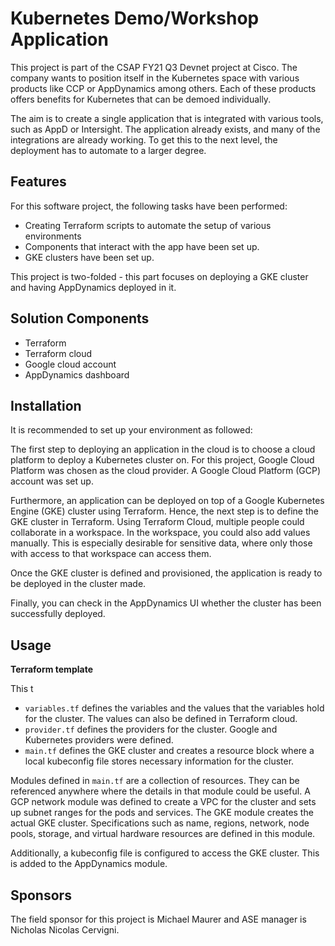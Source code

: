 # Kubernetes Demo/Workshop Application

This project is part of the CSAP FY21 Q3 Devnet project at Cisco. The company wants to position itself in the Kubernetes space with various products like CCP or AppDynamics among others. Each of these products offers benefits for Kubernetes that can be demoed individually. 

The aim is to create a single application that is integrated with various tools, such as AppD or Intersight. The application already exists, and many of the integrations are already working. To get this to the next level, the deployment has to automate to a larger degree. 


## Features

For this software project, the following tasks have been performed:

- Creating Terraform scripts to automate the setup of various environments
- Components that interact with the app have been set up. 
- GKE clusters have been set up. 

This project is two-folded - this part focuses on deploying a GKE cluster and having AppDynamics deployed in it.

## Solution Components
- Terraform
- Terraform cloud
- Google cloud account 
- AppDynamics dashboard


## Installation

It is recommended to set up your environment as followed:

The first step to deploying an application in the cloud is to choose a cloud platform to deploy a Kubernetes cluster on. For this project, Google Cloud Platform was chosen as the cloud provider. A Google Cloud Platform (GCP) account was set up.

Furthermore, an application can be deployed on top of a Google Kubernetes Engine (GKE) cluster using Terraform. Hence, the next step is to define the GKE cluster in Terraform. Using Terraform Cloud, multiple people could collaborate in a workspace. In the workspace, you could also add values manually. This is especially desirable for sensitive data, where only those with access to that workspace can access them. 

Once the GKE cluster is defined and provisioned, the application is ready to be deployed in the cluster made. 

Finally, you can check in the AppDynamics UI whether the cluster has been successfully deployed. 

## Usage

**Terraform template**

This t

- `variables.tf` defines the variables and the values that the variables hold for the cluster. The values can also be defined in Terraform cloud. 
- `provider.tf` defines the providers for the cluster. Google and Kubernetes providers were defined. 
- `main.tf` defines the GKE cluster and creates a resource block where a local kubeconfig file stores necessary information for the cluster. 

Modules defined in `main.tf` are a collection of resources. They can be referenced anywhere where the details in that module could be useful. A GCP network module was defined to create a VPC for the cluster and sets up subnet ranges for the pods and services. The GKE module creates the actual GKE cluster. Specifications such as name, regions, network, node pools, storage, and virtual hardware resources are defined in this module. 

Additionally, a kubeconfig file is configured to access the GKE cluster. This is added to the AppDynamics module. 




## Sponsors

The field sponsor for this project is Michael Maurer and ASE manager is Nicholas Nicolas Cervigni. 




